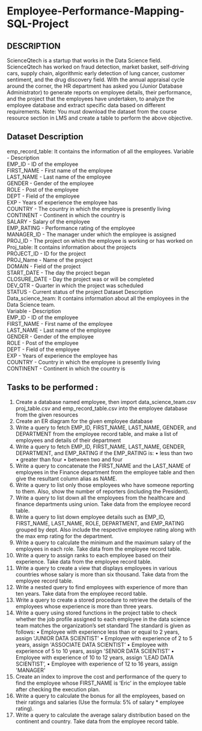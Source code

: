 # Employee-Performance-Mapping-SQL-Project
## DESCRIPTION
ScienceQtech is a startup that works in the Data Science field. ScienceQtech has worked on fraud detection, market basket, self-driving cars, supply chain, algorithmic early detection of lung cancer, customer sentiment, and the drug discovery field. With the annual appraisal cycle around the corner, the HR department has asked you (Junior Database Administrator) to generate reports on employee details, their performance, and the project that the employees have undertaken, to analyze the employee database and extract specific data based on different requirements. Note: You must download the dataset from the course resource section in LMS and create a table to perform the above objective.

## Dataset Description  
emp_record_table: It contains the information of all the employees.
Variable - Description  
EMP_ID - ID of the employee  
FIRST_NAME - First name of the employee  
LAST_NAME - Last name of the employee  
GENDER - Gender of the employee  
ROLE - Post of the employee  
DEPT - Field of the employee  
EXP - Years of experience the employee has   
COUNTRY - The country in which the employee is presently living  
CONTINENT - Continent in which the country is   
SALARY - Salary of the employee   
EMP_RATING - Performance rating of the employee  
MANAGER_ID - The manager under which the employee is assigned   
PROJ_ID - The project on which the employee is working or has worked on   
Proj_table: It contains information about the projects  
PROJECT_ID - ID for the project  
PROJ_Name - Name of the project   
DOMAIN - Field of the project   
START_DATE - The day the project began  
CLOSURE_DATE - Day the project was or will be completed  
DEV_QTR - Quarter in which the project was scheduled  
STATUS - Current status of the project Dataset Description   
Data_science_team: It contains information about all the employees in the Data Science team.  
Variable - Description   
EMP_ID - ID of the employee   
FIRST_NAME - First name of the employee   
LAST_NAME - Last name of the employee   
GENDER - Gender of the employee  
ROLE - Post of the employee  
DEPT - Field of the employee  
EXP - Years of experience the employee has  
COUNTRY - Country in which the employee is presently living   
CONTINENT - Continent in which the country is  

## Tasks to be performed :

1) Create a database named employee, then import data_science_team.csv proj_table.csv and emp_record_table.csv into the employee database from the given resources
2) Create an ER diagram for the given employee database
3) Write a query to fetch EMP_ID, FIRST_NAME, LAST_NAME, GENDER, and DEPARTMENT from the employee record table, and make a list of employees and details of their department 
4) Write a query to fetch EMP_ID, FIRST_NAME, LAST_NAME, GENDER, DEPARTMENT, and EMP_RATING if the EMP_RATING is:  • less than two • greater than four • between two and four
5) Write a query to concatenate the FIRST_NAME and the LAST_NAME of employees in the Finance department from the employee table and then give the resultant column alias as NAME.
6) Write a query to list only those employees who have someone reporting to them. Also, show the number of reporters (including the President).
7) Write a query to list down all the employees from the healthcare and finance departments using union. Take data from the employee record table.
8) Write a query to list down employee details such as EMP_ID, FIRST_NAME, LAST_NAME, ROLE, DEPARTMENT, and EMP_RATING grouped by dept. Also include the respective employee rating along with the max emp rating for the department.
9) Write a query to calculate the minimum and the maximum salary of the employees in each role. Take data from the employee record table. 
10) Write a query to assign ranks to each employee based on their experience. Take data from the employee record table.
11) Write a query to create a view that displays employees in various countries whose salary is more than six thousand. Take data from the employee record table.
12) Write a nested query to find employees with experience of more than ten years. Take data from the employee record table.
13) Write a query to create a stored procedure to retrieve the details of the employees whose experience is more than three years.
14) Write a query using stored functions in the project table to check whether the job profile assigned to each employee in the data science team matches the organization’s set standard The standard is given as follows: • Employee with experience less than or equal to 2 years, assign 'JUNIOR DATA SCIENTIST’ • Employee with experience of 2 to 5 years, assign 'ASSOCIATE DATA SCIENTIST’ • Employee with experience of 5 to 10 years, assign 'SENIOR DATA SCIENTIST’ • Employee with experience of 10 to 12 years, assign 'LEAD DATA SCIENTIST’, • Employee with experience of 12 to 16 years, assign 'MANAGER'
15) Create an index to improve the cost and performance of the query to find the employee whose FIRST_NAME is ‘Eric’ in the employee table after checking the execution plan.
16) Write a query to calculate the bonus for all the employees, based on their ratings and salaries (Use the formula: 5% of salary * employee rating).
17) Write a query to calculate the average salary distribution based on the continent and country. Take data from the employee record table.
